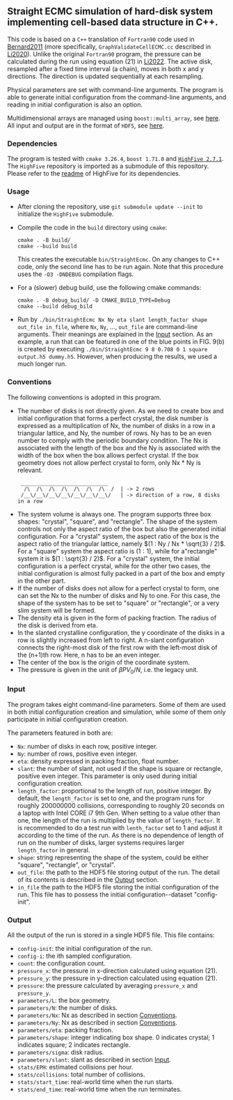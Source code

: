 ## Straight ECMC simulation of hard-disk system implementing cell-based data structure in C++.

This code is based on a `C++` translation of `Fortran90` code used
in [Bernard2011](https://link.aps.org/doi/10.1103/PhysRevLett.107.155704) (more specifically, `GraphValidateCellECMC.cc`
described in [Li2020](https://doi.org/10.1016/j.cpc.2020.107702)). Unlike the original `Fortran90` program, the pressure
can be calculated during the run using equation (21) in [Li2022](https://doi.org/10.1063/5.0126437). The active disk,
resampled after a fixed time interval (a chain), moves in both x and y directions. The direction is updated sequentially
at each resampling.

Physical parameters are set with command-line arguments. The program is able to generate initial configuration from the
command-line arguments, and reading in initial configuration is also an option.

Multidimensional arrays are managed using `boost::multi_array`, see [here](https://www.boost.org/). All input and output
are in the format of `HDF5`, see [here](https://www.hdfgroup.org/solutions/hdf5/).

### Dependencies

The program is tested with `cmake 3.26.4`, `boost 1.71.0` and [`HighFive 2.7.1`](https://github.com/BlueBrain/HighFive).
The `HighFive`
repository is imported as a submodule of this repository. Please refer to the [readme](HighFive/README.md) of HighFive
for its dependencies.

### Usage

* After cloning the repository, use `git submodule update --init` to initialize the `HighFive` submodule.

* Compile the code in the `build` directory using `cmake`:
  ```console
  cmake . -B build/
  cmake --build build
  ```
  This creates the executable `bin/StraightEcmc`. On any changes to C++ code, only the second line has to be
  run again. Note that this procedure uses the `-O3 -DNDEBUG` compilation flags.
* For a (slower) debug build, use the following cmake commands:
  ```console
  cmake . -B debug_build/ -D CMAKE_BUILD_TYPE=Debug
  cmake --build debug_bild
  ```
* Run by `./bin/StraightEcmc Nx Ny eta slant length_factor shape out_file in_file`, where `Nx`, `Ny`, ..., `out_file`
  are command-line arguments. Their meanings are explained in the [Input](#input) section. As an example, a run
  that can be featured in one of the blue points in FIG. 9(b) is created by
  executing `./bin/StraightEcmc 9 8 0.708 0 1 square output.h5 dummy.h5`. However, when producing the results, we used a
  much longer run.

### Conventions

The following conventions is adopted in this program.

* The number of disks is not directly given. As we need to create box and initial configuration that forms a perfect
  crystal, the disk number is expressed as a multiplication of Nx, the number of disks in a row in a triangular lattice,
  and Ny, the number of rows. Ny has to be an even number to comply with the periodic boundary condition. The Nx is
  associated with the length of the box and the Ny is associated with the width of the box when the box allows perfect
  crystal. If the box geometry does not allow perfect crystal to form, only Nx * Ny is relevant.
  ``` 
   ____________________________
    /\  /\  /\  /\  /\  /\  /\  /  | -> 2 rows
   /__\/__\/__\/__\/__\/__\/__\/   | -> direction of a row, 8 disks in a row
  ```
* The system volume is always one. The program supports three box shapes: "crystal", "square", and "rectangle". The shape
  of the system controls not only the aspect ratio of the box but also the generated initial configuration. For a
  "crystal" system, the
  aspect ratio of the box is the aspect ratio of the triangular lattice, namely $(1 : Ny / Nx * \sqrt{3} / 2)$. For a
  "square" system the aspect ratio is $(1 : 1)$, while for a"rectangle" system it is $(1 : \sqrt{3} / 2)$. For a "crystal"
  system, the initial configuration is a perfect crystal, while for the
  other two cases, the initial configuration is almost fully packed in a part of the box and empty in the other part.
* If the number of disks does not allow for a perfect crystal to form, one can set the Nx to the number of disks and
  Ny to one. For this case, the shape of the system has to be set to "square" or "rectangle", or a very slim system
  will be formed.
* The density eta is given in the form of packing fraction. The radius of the disk is derived from eta.
* In the slanted crystalline configuration, the y coordinate of the disks in a row is slightly increased from left to
  right. A n-slant configuration connects the right-most disk of the first row with the
  left-most disk of the (n+1)th row. Here, n has to be an even integer.
* The center of the box is the origin of the coordinate system.
* The pressure is given in the unit of $\beta P V_0 / N$, i.e. the legacy unit.

### Input

The program takes eight command-line parameters. Some of them are used in both initial configuration creation and
simulation, while some of them only participate in initial configuration creation.

The parameters featured in both are:

* `Nx`: number of disks in each row, positive integer.
* `Ny`: number of rows, positive even integer.
* `eta`: density expressed in packing fraction, float number.
* `slant`: the number of slant, not used if the shape is square or rectangle, positive even integer. This parameter is
  only used during initial configuration creation.
* `length_factor`: proportional to the length of run, positive integer. By default, the `length_factor` is set to one, 
  and the program runs for roughly 200000000 collisions, corresponding to roughly 20 seconds on a laptop
  with Intel CORE i7 9th Gen. When setting to a value other than one, the length of the run is multiplied by the value 
  of `length_factor`. It is recommended to do a test run with `lenth_factor` set to 1 and adjust it according to
  the time of the run. As there is no dependence of length of run on the number of disks, larger systems requires
  larger `length_factor` in general.
* `shape`: string representing the shape of the system, could be either "square", "rectangle", or "crystal".
* `out_file`: the path to the HDF5 file storing output of the run. The detail of its contents is
  described in the [Output](#output) section.
* `in_file` the path to the HDF5 file storing the initial configuration of the run. This file has to possess the initial
  configuration--dataset "config-init".

### Output

All the output of the run is stored in a single HDF5 file. This file contains:

* `config-init`: the initial configuration of the run.
* `config-i`: the ith sampled configuration.
* `count`: the configuration count.
* `pressure_x`: the pressure in x-direction calculated using equation (21).
* `pressure_y`: the pressure in y-direction calculated using equation (21).
* `pressure`: the pressure calculated by averaging `pressure_x` and `pressure_y`.
* `parameters/L`: the box geometry.
* `parameters/N`: the number of disks.
* `parameters/Nx`: Nx as described in section [Conventions](#conventions).
* `parameters/Ny`: Nx as described in section [Conventions](#conventions).
* `parameters/eta`: packing fraction.
* `parameters/shape`: integer indicating box shape. 0 indicates crystal; 1 indicates square; 2 indicates rectangle.
* `parameters/sigma`: disk radius.
* `parameters/slant`: slant as described in section [Input](#input).
* `stats/EPH`: estimated collisions per hour.
* `stats/collisions`: total number of collisions.
* `stats/start_time`: real-world time when the run starts.
* `stats/end_time`: real-world time when the run terminates.